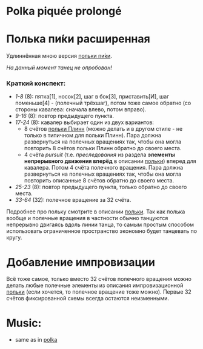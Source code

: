 Polka piquée prolongé
=====================
# Полька пи́ки расширенная
Удлиннённая мною версия [польки пи́ки](polka-piquee.md).

_На данный момент танец не опробован!_

### Краткий конспект:

- _1-8_ (8): пятка[1], носок[2], шаг в бок[3], приставить[И], шаг поменьше[4] - (полечный трёхшаг), потом тоже самое обратно (со стороны кавалева: сначала влево, потом вправо).
- _9-16_ (8): повтор предыдущего пункта.
- _17-24_ (8): кавалер выбирает один из двух вариантов: 
  - 8 счётов [польки Плинн](polka-plinn.md) (можно делать и в другом стиле - не только в типичном для польки Плинн). Пара должна развернуться на полечных вращениях так, чтобы она могла повторить 8 счётов польки Плинн обратно до своего места.
  - 4 счёта _pursuit_ (т.е. _преследования_ из раздела __элементы непрерывного движения вперёд__ в описании [польки](polka.md)) вперед для кавалера. Потом 4 счёта полечного вращения. Пара должна развернуться на полечных вращениях так, чтобы она могла повторить описанные 8 счётов обратно до своего места.
- _25-23_ (8): повтор предыдущего пункта, только обратно до своего места.
- _33-64_ (32): полечное вращение за 32 счёта.

Подробнее про польку смотрите в описании [польки](polka.md). Так как полька вообще и полечные вращения в частности обычно танцуются непрерывно двигаясь вдоль линии танца, то самым простым способом использовать ограниченное пространство экономно будет танцевать по кругу. 

Добавление импровизации
=======================
Всё тоже самое, только вместо 32 счётов полечного вращения можно делать любые полечные элементы из описания импровизационной [польки](polka.md) (если хочется, то полечное вращение тоже можно). Первые 32 счётов фиксированной схемы всегда остаются неизменными.

Music:
======
- same as in [polka](polka.md)
